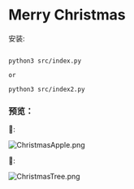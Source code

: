 # Merry Christmas 

安装:

``` 

python3 src/index.py 

or 

python3 src/index2.py

```

### 预览：

🍎:

![ChristmasApple.png](https://p1-juejin.byteimg.com/tos-cn-i-k3u1fbpfcp/19e9cf82d5394fa19f07f5d003df415f~tplv-k3u1fbpfcp-watermark.image?)

🎄:


![ChristmasTree.png](https://p6-juejin.byteimg.com/tos-cn-i-k3u1fbpfcp/b7370f02a3b2454fae4920dfe55d1794~tplv-k3u1fbpfcp-watermark.image?)

